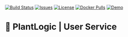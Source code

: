 [![Build Status](https://travis-ci.org/plantlogic/user-service.svg?branch=master)](https://travis-ci.org/plantlogic/user-service) 
[![Issues](https://img.shields.io/github/issues/plantlogic/user-service.svg?style=flat)](https://github.com/plantlogic/user-service/issues) 
[![License](https://img.shields.io/github/license/plantlogic/user-service.svg?style=flat)](https://github.com/plantlogic/user-service/blob/master/LICENSE) 
[![Docker Pulls](https://img.shields.io/docker/pulls/plantlogic/user-service.svg?style=flat)](https://hub.docker.com/r/plantlogic/user-service) 
[![Demo](https://img.shields.io/badge/demo-live-success.svg)](https://demo.plantlogic.org)
# 🌱 PlantLogic | User Service


